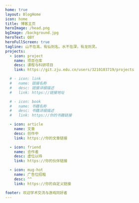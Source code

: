 ```yaml
---
home: true
layout: BlogHome
icon: home
title: 博客主页
heroImage: /head.png
bgImage: /background.jpg
heroText: QBY
heroFullScreen: true
tagline: 山不在高，有仙则名。水不在深，有龙则灵。
projects:
  - icon: project
    name: 项目仓库
    desc: 课程与科研项目
    link: https://git.zju.edu.cn/users/3210103719/projects

  # - icon: link
  #   name: 链接名称
  #   desc: 链接详细描述
  #   link: https://链接地址

  # - icon: book
  #   name: 书籍名称
  #   desc: 书籍详细描述
  #   link: https://你的书籍链接

  - icon: article
    name: 文章 
    desc: 创作中
    link: https://你的文章链接

  - icon: friend
    name: 合作者
    desc: 虚位以待
    link: https://你的伙伴链接

  - icon: mug-hot
    name: 广告位招租
    desc: ^^
    link: https://你的自定义链接

footer: 欢迎学术交流与游戏同好者
---
```


<!-- 这是一个博客主页的案例。

要使用此布局，你应该在页面前端设置 `layout: BlogHome` 和 `home: true`。

相关配置文档请见 [博客主页](https://theme-hope.vuejs.press/zh/guide/blog/home.html)。 -->
